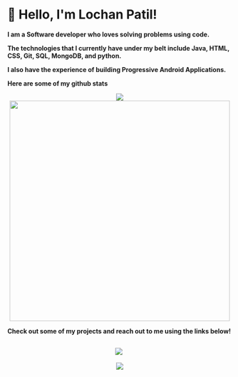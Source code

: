 # :wave: Hello, I'm Lochan Patil!

<p align="center">
<!-- <img src= "https://user-images.githubusercontent.com/42696800/137447306-89f21386-975d-4e6b-b173-25feb6e59d5d.gif" width="600" height="350" /> -->

</p>

**I am a Software developer who loves solving problems using code.**

**The technologies that I currently have under my belt include Java, HTML, CSS, Git, SQL, MongoDB, and python.**

**I also have the experience of building Progressive Android Applications.**


**Here are some of my github stats**

<p align="center">
<img src = "https://github-readme-stats.vercel.app/api?username=Lochan2001&count_private=true&&show_icons=true&title_color=ffffff&icon_color=bb2acf&text_color=daf7dc&bg_color=151515"/>

<br/>
<img src="https://github-readme-stats.vercel.app/api/top-langs/?username=Lochan2001&count_private=true&layout=compact&theme=radical" width="494"/>
</p>

**Check out some of my projects and reach out to me using the links below!**

##

<span align="center">
 
<a href="https://in.linkedin.com/in/lochan-patil-96742a192"><img src="https://img.techpowerup.org/200715/linkedin-box-fill-1.png"></a>&nbsp;
<!-- <a href="https://medium.com/@rajat_m"><img src="https://img.techpowerup.org/200715/medium-fill-1.png"></a>&nbsp; -->
<a href="mailto:patillochan1234@gmail"><img src="https://img.techpowerup.org/200715/gmail-1.png"></a>
<!-- <a href="https://www.hackerrank.com/Rajat_M"><img src="https://img.techpowerup.org/200715/hackerrank-logo-1500.png"></a> -->
<!-- <a href="https://twitter.com/Rajat__m"><img src="https://img.techpowerup.org/200715/twitter-fill.png"></a> -->

</span>
